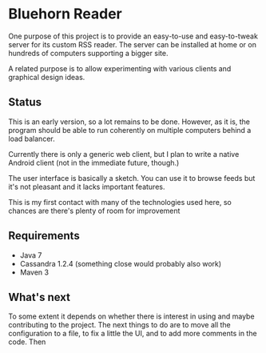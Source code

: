 Bluehorn Reader
===============

One purpose of this project is to provide an easy-to-use and easy-to-tweak server for its custom RSS reader. The server can be installed at home or on hundreds of computers supporting a bigger site.

A related purpose is to allow experimenting with various clients and graphical design ideas.


Status
------

This is an early version, so a lot remains to be done. However, as it is, the program should be able to run coherently on multiple computers behind a load balancer.

Currently there is only a generic web client, but I plan to write a native Android client (not in the immediate future, though.)

The user interface is basically a sketch. You can use it to browse feeds but it's not pleasant and it lacks important features.

This is my first contact with many of the technologies used here, so chances are there's plenty of room for improvement


Requirements
------------

* Java 7
* Cassandra 1.2.4 (something close would probably also work)
* Maven 3


What's next
-----------

To some extent it depends on whether there is interest in using and maybe contributing to the project. The next things to do are to move all the configuration to a file, to fix a little the UI, and to add more comments in the code. Then


